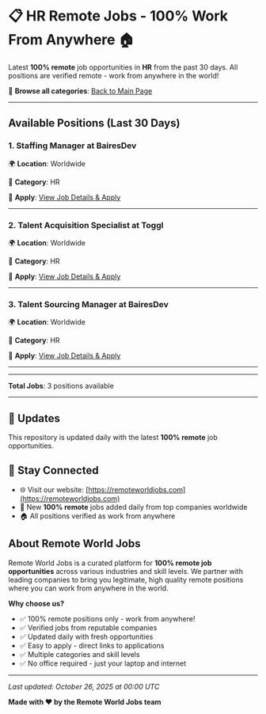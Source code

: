 # 📋 HR Remote Jobs - 100% Work From Anywhere 🏠

Latest **100% remote** job opportunities in **HR** from the past 30 days. All positions are verified remote - work from anywhere in the world!

🔗 **Browse all categories**: [Back to Main Page](README.md)

---

## Available Positions (Last 30 Days)

### 1. Staffing Manager at BairesDev

🌍 **Location**: Worldwide

📍 **Category**: HR

🔗 **Apply**: [View Job Details & Apply](https://remoteworldjobs.com/staffing-manager-bairesdev)

---

### 2. Talent Acquisition Specialist at Toggl

🌍 **Location**: Worldwide

📍 **Category**: HR

🔗 **Apply**: [View Job Details & Apply](https://remoteworldjobs.com/talent-acquisition-specialist-toggl)

---

### 3. Talent Sourcing Manager at BairesDev

🌍 **Location**: Worldwide

📍 **Category**: HR

🔗 **Apply**: [View Job Details & Apply](https://remoteworldjobs.com/talent-sourcing-manager-bairesdev)

---


---

**Total Jobs**: 3 positions available

---

## 🔄 Updates

This repository is updated daily with the latest **100% remote** job opportunities.

## 📧 Stay Connected

- 🌐 Visit our website: [https://remoteworldjobs.com](https://remoteworldjobs.com)
- 💼 New **100% remote** jobs added daily from top companies worldwide
- 🏠 All positions verified as work from anywhere

## About Remote World Jobs

Remote World Jobs is a curated platform for **100% remote job opportunities** across various industries and skill levels. We partner with leading companies to bring you legitimate, high quality remote positions where you can work from anywhere in the world.

**Why choose us?**
- ✅ 100% remote positions only - work from anywhere!
- ✅ Verified jobs from reputable companies
- ✅ Updated daily with fresh opportunities
- ✅ Easy to apply - direct links to applications
- ✅ Multiple categories and skill levels
- ✅ No office required - just your laptop and internet

---

_Last updated: October 26, 2025 at 00:00 UTC_

**Made with ❤️ by the Remote World Jobs team**
